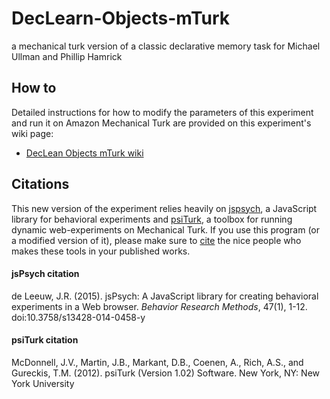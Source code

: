 # DecLearn-Objects-mTurk
a mechanical turk version of a classic declarative memory task for Michael Ullman and Phillip Hamrick


## How to
Detailed instructions for how to modify the parameters of this experiment and run it on Amazon Mechanical Turk are provided on this experiment's wiki page:

- [DecLean Objects mTurk wiki][3] 

## Citations
This new version of the experiment relies heavily on [jspsych](http://docs.jspsych.org/), a JavaScript library for behavioral experiments and [psiTurk](https://psiturk.org/), a toolbox for running dynamic web-experiments on Mechanical Turk.  If you use this program (or a modified version of it), please make sure to [cite](https://github.com/kschuler/DecLearn-Objects-mTurk#citations) the nice people who makes these tools in your published works.

#### jsPsych citation
de Leeuw, J.R. (2015). jsPsych: A JavaScript library for creating behavioral experiments in a Web browser. *Behavior Research Methods*, 47(1), 1-12. doi:10.3758/s13428-014-0458-y

#### psiTurk citation
McDonnell, J.V., Martin, J.B., Markant, D.B., Coenen, A., Rich, A.S., and Gureckis, T.M. (2012). psiTurk (Version 1.02) Software. New York, NY: New York University

[1]:	http://docs.jspsych.org/
[2]:	https://psiturk.org/
[3]:	https://github.com/kschuler/DecLearn-Objects-mTurk/wiki
[6]:	http://docs.jspsych.org/
[7]:	https://psiturk.org/
